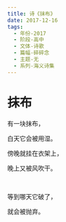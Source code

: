 ```yaml
---
title: 诗《抹布》
date: 2017-12-16
tags:
  - 年份-2017
  - 阶段-高中
  - 文体-诗歌
  - 篇幅-碎碎念
  - 主题-无
  - 系列-海义诗集
---
```


# 抹布

有一块抹布，

白天它会被用湿。

傍晚就挂在衣架上，

晚上又被风吹干。

<br>

等到哪天它破了，

就会被抛弃。
